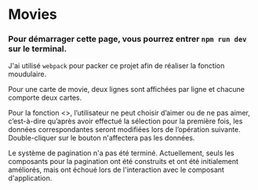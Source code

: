 # Movies

### Pour démarrager cette page, vous pourrez entrer `npm run dev` sur le terminal.

J'ai utilisé `webpack` pour packer ce projet afin de réaliser la fonction moudulaire.

Pour une carte de movie, deux lignes sont affichées par ligne et chacune comporte deux cartes.

Pour la fonction <<Like>>, l’utilisateur ne peut choisir d’aimer ou de ne pas aimer, c’est-à-dire qu’après avoir effectué la sélection pour la première fois, les données correspondantes seront modifiées lors de l’opération suivante. 
Double-cliquer sur le bouton n'affectera pas les données.

Le système de pagination n'a pas été terminé. Actuellement, seuls les composants pour la pagination ont été construits et ont été initialement améliorés, mais ont échoué lors de l'interaction avec le composant d'application.
